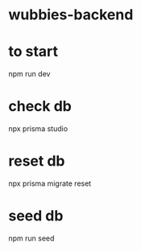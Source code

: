 # wubbies-backend

# to start
npm run dev 

# check db
npx prisma studio

# reset db
npx prisma migrate reset

# seed db
npm run seed

